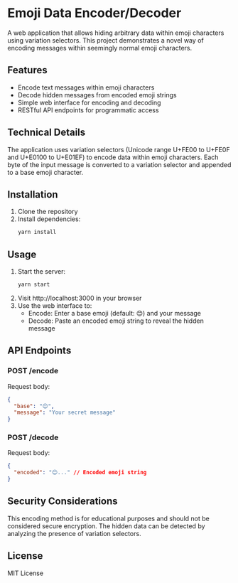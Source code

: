 # Emoji Data Encoder/Decoder

A web application that allows hiding arbitrary data within emoji characters using variation selectors. This project demonstrates a novel way of encoding messages within seemingly normal emoji characters.

## Features

- Encode text messages within emoji characters
- Decode hidden messages from encoded emoji strings
- Simple web interface for encoding and decoding
- RESTful API endpoints for programmatic access

## Technical Details

The application uses variation selectors (Unicode range U+FE00 to U+FE0F and U+E0100 to U+E01EF) to encode data within emoji characters. Each byte of the input message is converted to a variation selector and appended to a base emoji character.

## Installation

1. Clone the repository
2. Install dependencies:
   ```bash
   yarn install
   ```

## Usage

1. Start the server:
   ```bash
   yarn start
   ```
2. Visit http://localhost:3000 in your browser
3. Use the web interface to:
   - Encode: Enter a base emoji (default: 😊) and your message
   - Decode: Paste an encoded emoji string to reveal the hidden message

## API Endpoints

### POST /encode
Request body:
```json
{
  "base": "😊",
  "message": "Your secret message"
}
```

### POST /decode
Request body:
```json
{
  "encoded": "😊︀︁︂..." // Encoded emoji string
}
```

## Security Considerations

This encoding method is for educational purposes and should not be considered secure encryption. The hidden data can be detected by analyzing the presence of variation selectors.

## License

MIT License 
